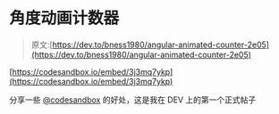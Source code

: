 # 角度动画计数器

> 原文:[https://dev.to/bness1980/angular-animated-counter-2e05](https://dev.to/bness1980/angular-animated-counter-2e05)

[https://codesandbox.io/embed/3j3mq7ykp](https://codesandbox.io/embed/3j3mq7ykp)

分享一些 [@codesandbox](https://dev.to/codesandbox) 的好处，这是我在 DEV 上的第一个正式帖子
